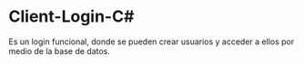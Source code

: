 # Client-Login-C#
 Es un login funcional, donde se pueden crear usuarios y acceder a ellos por medio de la base de datos. 
